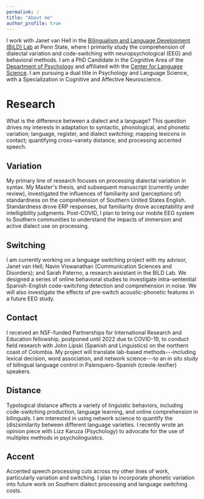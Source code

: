 ```yaml
---
permalink: /
title: "About me"
author_profile: true
---
```


I work with Janet van Hell in the [Bilingualism and Language Development (BiLD) Lab](https://sites.psu.edu/bildlab/) at Penn State, where I primarily study the comprehension of dialectal variation and code-switching with neuropsychological (EEG) and behavioral methods. I am a PhD Candidate in the Cognitive Area of the [Department of Psychology](https://psych.la.psu.edu/graduate/program-areas/cognitive) and affiliated with the [Center for Language Science](https://cls.la.psu.edu/). I am pursuing a dual title in Psychology and Language Science, with a Specialization in Cognitive and Affective Neuroscience.

# Research

What is the difference between a dialect and a language? This question drives my interests in adaptation to syntactic, phonological, and phonetic variation; language, register, and dialect switching; mapping lexicons in contact; quantifying cross-variety distance; and processing accented speech.

## Variation

My primary line of research focuses on processing dialectal variation in syntax. My Master's thesis, and subsequent manuscript (currently under review), investigated the influences of familiarity and (perceptions of) standardness on the comprehension of Southern United States English. Standardness drove ERP responses, but familiarity drove acceptability and intelligibility judgments. Post-COVID, I plan to bring our mobile EEG system to Southern communities to understand the impacts of immersion and active dialect use on processing.

## Switching

I am currently working on a language switching project with my advisor, Janet van Hell; Navin Viswanathan (Communication Sciences and Disorders); and Sarah Paterno, a research assistant in the BiLD Lab. We designed a series of online behavioral studies to investigate intra-sentential Spanish-English code-switching detection and comprehension in noise. We will also investigate the effects of pre-switch acoustic-phonetic features in a future EEG study.

## Contact

I received an NSF-funded Partnerships for International Research and Education fellowship, postponed until 2022 due to COVID-19, to conduct field research with John Lipski (Spanish and Linguistics) on the northern coast of Colombia. My project will translate lab-based methods---including lexical decision, word association, and network science---to an *in situ* study of bilingual language control in Palenquero-Spanish (creole-lexifier) speakers.

## Distance

Typological distance affects a variety of linguistic behaviors, including code-switching production, language learning, and online comprehension in bilinguals. I am interested in using network science to quantify the (dis)similarity between different language varieties. I recently wrote an opinion piece with Lizz Karuza (Psychology) to advocate for the use of multiplex methods in psycholinguistcs.

## Accent

Accented speech processing cuts across my other lines of work, particularly variation and switching. I plan to incorporate phonetic variation into future work on Southern dialect processing and language switching costs.